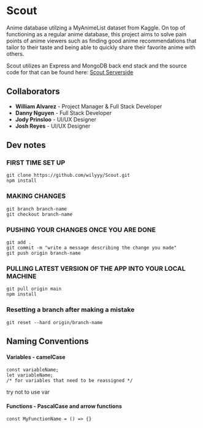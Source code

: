 # Scout

Anime database utilzing a MyAnimeList dataset from Kaggle. On top of functioning as a regular anime database, this project aims to solve pain points of anime viewers such as finding good anime recommendations that tailor to their taste and being able to quickly share their favorite anime with others. 

Scout utilizes an Express and MongoDB back end stack and the source code for that can be found here: [Scout Serverside](https://github.com/dnguyen130/Scout-Serverside)

## Collaborators
- **William Alvarez** - Project Manager & Full Stack Developer
- **Danny Nguyen** - Full Stack Developer
- **Jody Prinsloo** - UI/UX Designer
- **Josh Reyes** - UI/UX Designer

## Dev notes

### FIRST TIME SET UP

	git clone https://github.com/wilyyy/Scout.git
	npm install		
		
### MAKING CHANGES

	git branch branch-name  
	git checkout branch-name

### PUSHING YOUR CHANGES ONCE YOU ARE DONE

	git add .
	git commit -m "write a message describing the change you made"
	git push origin branch-name

### PULLING LATEST VERSION OF THE APP INTO YOUR LOCAL MACHINE
		
	git pull origin main
	npm install

### Resetting a branch after making a mistake

	git reset --hard origin/branch-name

## Naming Conventions

#### Variables - camelCase

	const variableName;
	let variableName;
	/* for variables that need to be reassigned */

try not to use var

#### Functions - PascalCase and arrow functions

	const MyFunctionName = () => {}
